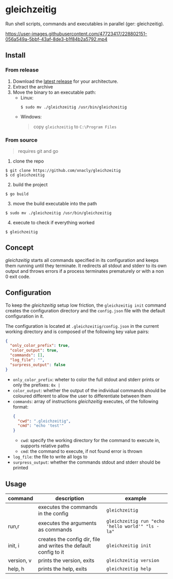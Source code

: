 # gleichzeitig

Run shell scripts, commands and executables in parallel (ger: gleichzeitig).

https://user-images.githubusercontent.com/47723417/228802151-056a549a-5bbf-43af-8de3-b1f84b2a5792.mp4

## Install

### From release

1. Download the [latest release](https://github.com/xNaCly/gleichzeitig/releases/latest) for your architecture.
2. Extract the archive
3. Move the binary to an executable path:
   - Linux:
     ```console
     $ sudo mv ./gleichzeitig /usr/bin/gleichzeitig
     ```
   - Windows:
     > copy `gleichzeitig` to `C:\Program Files`

### From source

> requires git and go

1. clone the repo

```console
$ git clone https://github.com/xnacly/gleichzeitig
$ cd gleichzeitig
```

2. build the project

```console
$ go build
```

3. move the build executable into the path

```console
$ sudo mv ./gleichzeitig /usr/bin/gleichzeitig
```

4. execute to check if everything worked

```console
$ gleichzeitig
```

## Concept

_gleichzeitig_ starts all commands specified in its configuration and keeps them running until they terminate.
It redirects all stdout and stderr to its own output and throws errors if a process terminates prematurely or with a non 0 exit code.

## Configuration

To keep the _gleichzeitig_ setup low friction, the `gleichzeitig init` command creates the configuration directory and the `config.json` file with the default configuration in it.

The configuration is located at `.gleichzeitig/config.json` in the current working directory and is composed of the following key value pairs:

```json
{
  "only_color_prefix": true,
  "color_output": true,
  "commands": [],
  "log_file": "",
  "surpress_output": false
}
```

- `only_color_prefix`: wheter to color the full stdout and stderr prints or only the prefixes: `0x |`
- `color_output`: whether the output of the individual commands should be coloured different to allow the user to differentiate between them
- `commands`: array of instructions _gleichzeitig_ executes, of the following format:
  ```json
  {
    "cwd": ".gleichzeitig",
    "cmd": "echo 'test'"
  }
  ```
  - `cwd`: specify the working directory for the command to execute in, supports relative paths
  - `cmd`: the command to execute, if not found error is thrown
- `log_file`: the file to write all logs to
- `surpress_output`: whether the commands stdout and stderr should be printed

## Usage

| command    | description                                                      | example                                          |
| ---------- | ---------------------------------------------------------------- | ------------------------------------------------ |
|            | executes the commands in the config                              | `gleichzeitig`                                   |
| run,r      | executes the arguments as commands                               | `gleichzeitig run "echo 'hello world'" "ls -la"` |
| init, i    | creates the config dir, file and writes the default config to it | `gleichzeitig init`                              |
| version, v | prints the version, exits                                        | `gleichzeitig version`                           |
| help, h    | prints the help, exits                                           | `gleichzeitig help`                              |
